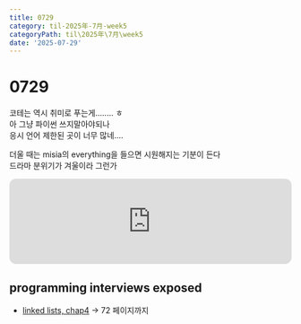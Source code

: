 ```yaml
---
title: 0729
category: til-2025年-7月-week5
categoryPath: til\2025年\7月\week5
date: '2025-07-29'
---
```

# 0729  
코테는 역시 취미로 푸는게........ ㅎ  
아 그냥 파이썬 쓰지말아야되나  
응시 언어 제한된 곳이 너무 많네....

더울 때는 misia의 everything을 들으면 시원해지는 기분이 든다  
드라마 분위기가 겨울이라 그런가  
<iframe data-testid="embed-iframe" style="border-radius:12px" src="https://open.spotify.com/embed/track/6bkJ4p6uSKmSnKxYpmB4aG?utm_source=generator" width="100%" height="152" frameBorder="0" allowfullscreen="" allow="autoplay; clipboard-write; encrypted-media; fullscreen; picture-in-picture" loading="lazy"></iframe>

## programming interviews exposed  
- [linked lists, chap4](../../../../programming%20interview%20expose/chap4.md) -> 72 페이지까지
